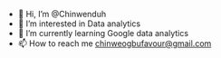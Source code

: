- 👋 Hi, I’m @Chinwenduh
- 👀 I’m interested in Data analytics
- 🌱 I’m currently learning Google data analytics
- 📫 How to reach me chinweogbufavour@gmail.com

<!---
Chinwenduh/Chinwenduh is a ✨ special ✨ repository because its `README.md` (this file) appears on your GitHub profile.
You can click the Preview link to take a look at your changes.
--->
